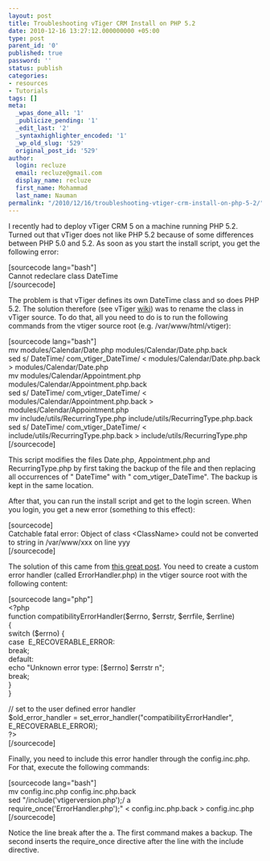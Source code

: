 ```yaml
---
layout: post
title: Troubleshooting vTiger CRM Install on PHP 5.2
date: 2010-12-16 13:27:12.000000000 +05:00
type: post
parent_id: '0'
published: true
password: ''
status: publish
categories:
- resources
- Tutorials
tags: []
meta:
  _wpas_done_all: '1'
  _publicize_pending: '1'
  _edit_last: '2'
  _syntaxhighlighter_encoded: '1'
  _wp_old_slug: '529'
  original_post_id: '529'
author:
  login: recluze
  email: recluze@gmail.com
  display_name: recluze
  first_name: Mohammad
  last_name: Nauman
permalink: "/2010/12/16/troubleshooting-vtiger-crm-install-on-php-5-2/"
---
```

I recently had to deploy vTiger CRM 5 on a machine running PHP 5.2. Turned out that vTiger does not like PHP 5.2 because of some differences between PHP 5.0 and 5.2. As soon as you start the install script, you get the following error:

[sourcecode lang="bash"]  
Cannot redeclare class DateTime  
[/sourcecode]

The problem is that vTiger defines its own DateTime class and so does PHP 5.2. The solution therefore (see vTiger [wiki](http://wiki.vtiger.com/index.php/Developers_How_To%27s)) was to rename the class in vTiger source. To do that, all you need to do is to run the following commands from the vtiger source root (e.g. /var/www/html/vtiger):

[sourcecode lang="bash"]  
mv modules/Calendar/Date.php modules/Calendar/Date.php.back  
sed s/ DateTime/ com\_vtiger\_DateTime/ \< modules/Calendar/Date.php.back \> modules/Calendar/Date.php  
mv modules/Calendar/Appointment.php modules/Calendar/Appointment.php.back  
sed s/ DateTime/ com\_vtiger\_DateTime/ \< modules/Calendar/Appointment.php.back \> modules/Calendar/Appointment.php  
mv include/utils/RecurringType.php include/utils/RecurringType.php.back  
sed s/ DateTime/ com\_vtiger\_DateTime/ \< include/utils/RecurringType.php.back \> include/utils/RecurringType.php  
[/sourcecode]

This script modifies the files Date.php, Appointment.php and RecurringType.php by first taking the backup of the file and then replacing all occurrences of " DateTime" with " com\_vtiger\_DateTime". The backup is kept in the same location.

After that, you can run the install script and get to the login screen. When you login, you get a new error (something to this effect):

[sourcecode]  
Catchable fatal error: Object of class \<ClassName\> could not be converted to string in /var/www/xxx on line yyy  
[/sourcecode]

The solution of this came from [this great post](http://www.ilexius.de/neuigkeiten/tutorials-detail/archive/2008/Januar/article/vtiger-crm5-and-php-52/). You need to create a custom error handler (called ErrorHandler.php) in the vtiger source root with the following content:

[sourcecode lang="php"]  
\<?php  
function compatibilityErrorHandler($errno, $errstr, $errfile, $errline)  
{  
 switch ($errno) {  
 case&nbsp; E\_RECOVERABLE\_ERROR:  
 break;  
 default:  
 echo "Unknown error type: [$errno] $errstr n";  
 break;  
 }  
}

// set to the user defined error handler  
$old\_error\_handler = set\_error\_handler("compatibilityErrorHandler", E\_RECOVERABLE\_ERROR);  
?\>  
[/sourcecode]

Finally, you need to include this error handler through the config.inc.php. For that, execute the following commands:

[sourcecode lang="bash"]  
mv config.inc.php config.inc.php.back  
sed "/include('vtigerversion.php');/ a  
require\_once('ErrorHandler.php');" \< config.inc.php.back \> config.inc.php  
[/sourcecode]

Notice the line break after the a. The first command makes a backup. The second inserts the require\_once directive after the line with the include directive.

